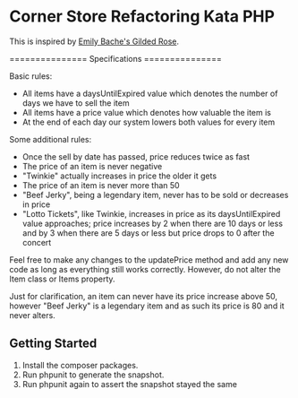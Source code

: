 # Corner Store Refactoring Kata PHP

This is inspired by [Emily Bache's Gilded Rose](https://github.com/emilybache/GildedRose-Refactoring-Kata).

=============== Specifications ===============

Basic rules:
- All items have a daysUntilExpired value which denotes the number of days we have to sell the item 
- All items have a price value which denotes how valuable the item is 
- At the end of each day our system lowers both values for every item

Some additional rules:
- Once the sell by date has passed, price reduces twice as fast 
- The price of an item is never negative 
- "Twinkie" actually increases in price the older it gets 
- The price of an item is never more than 50 
- "Beef Jerky", being a legendary item, never has to be sold or decreases in price 
- "Lotto Tickets", like Twinkie, increases in price as its daysUntilExpired value approaches; price increases by 2 when there are 10 days or less and by 3 when there are 5 days or
less but price drops to 0 after the concert

Feel free to make any changes to the updatePrice method and add any new code as long as everything still works
correctly. However, do not alter the Item class or Items property.

Just for clarification, an item can never have its price increase above 50, however "Beef Jerky" is a legendary item and
as such its price is 80 and it never alters.

## Getting Started

1. Install the composer packages.
2. Run phpunit to generate the snapshot.
3. Run phpunit again to assert the snapshot stayed the same
